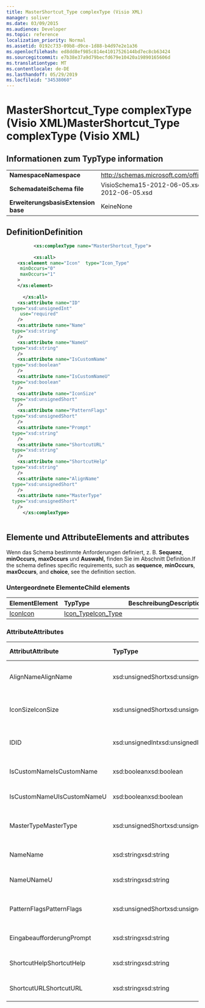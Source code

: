 ```yaml
---
title: MasterShortcut_Type complexType (Visio XML)
manager: soliver
ms.date: 03/09/2015
ms.audience: Developer
ms.topic: reference
localization_priority: Normal
ms.assetid: 0192c733-09b8-d9ce-1d88-b4d97e2e1a36
ms.openlocfilehash: ed8dd8ef985c814e41017526144bd7ec8cb63424
ms.sourcegitcommit: e7b38e37a9d79becfd679e10420a19890165606d
ms.translationtype: MT
ms.contentlocale: de-DE
ms.lasthandoff: 05/29/2019
ms.locfileid: "34538060"
---
```

# <a name="mastershortcut_type-complextype-visio-xml"></a><span data-ttu-id="41c18-102">MasterShortcut_Type complexType (Visio XML)</span><span class="sxs-lookup"><span data-stu-id="41c18-102">MasterShortcut_Type complexType (Visio XML)</span></span>

## <a name="type-information"></a><span data-ttu-id="41c18-103">Informationen zum Typ</span><span class="sxs-lookup"><span data-stu-id="41c18-103">Type information</span></span>

|||
|:-----|:-----|
|<span data-ttu-id="41c18-104">**Namespace**</span><span class="sxs-lookup"><span data-stu-id="41c18-104">**Namespace**</span></span> <br/> |http://schemas.microsoft.com/office/visio/2011/1/core  <br/> |
|<span data-ttu-id="41c18-105">**Schemadatei**</span><span class="sxs-lookup"><span data-stu-id="41c18-105">**Schema file**</span></span> <br/> |<span data-ttu-id="41c18-106">VisioSchema15-2012-06-05.xsd</span><span class="sxs-lookup"><span data-stu-id="41c18-106">VisioSchema15-2012-06-05.xsd</span></span>  <br/> |
|<span data-ttu-id="41c18-107">**Erweiterungsbasis**</span><span class="sxs-lookup"><span data-stu-id="41c18-107">**Extension base**</span></span> <br/> |<span data-ttu-id="41c18-108">Keine</span><span class="sxs-lookup"><span data-stu-id="41c18-108">None</span></span>  <br/> |
   
## <a name="definition"></a><span data-ttu-id="41c18-109">Definition</span><span class="sxs-lookup"><span data-stu-id="41c18-109">Definition</span></span>

```XML
          <xs:complexType name="MasterShortcut_Type">
          
          <xs:all>
    <xs:element name="Icon"  type="Icon_Type"
     minOccurs="0"
     maxOccurs="1"
    >
    </xs:element>
    
      </xs:all>
    <xs:attribute name="ID"
  type="xsd:unsignedInt"
     use="required"
    />
    <xs:attribute name="Name"
  type="xsd:string"
    />
    <xs:attribute name="NameU"
  type="xsd:string"
    />
    <xs:attribute name="IsCustomName"
  type="xsd:boolean"
    />
    <xs:attribute name="IsCustomNameU"
  type="xsd:boolean"
    />
    <xs:attribute name="IconSize"
  type="xsd:unsignedShort"
    />
    <xs:attribute name="PatternFlags"
  type="xsd:unsignedShort"
    />
    <xs:attribute name="Prompt"
  type="xsd:string"
    />
    <xs:attribute name="ShortcutURL"
  type="xsd:string"
    />
    <xs:attribute name="ShortcutHelp"
  type="xsd:string"
    />
    <xs:attribute name="AlignName"
  type="xsd:unsignedShort"
    />
    <xs:attribute name="MasterType"
  type="xsd:unsignedShort"
    />
      </xs:complexType>
      
```

## <a name="elements-and-attributes"></a><span data-ttu-id="41c18-110">Elemente und Attribute</span><span class="sxs-lookup"><span data-stu-id="41c18-110">Elements and attributes</span></span>

<span data-ttu-id="41c18-111">Wenn das Schema bestimmte Anforderungen definiert, z. B. **Sequenz**, **minOccurs,** **maxOccurs** und **Auswahl,** finden Sie im Abschnitt Definition.</span><span class="sxs-lookup"><span data-stu-id="41c18-111">If the schema defines specific requirements, such as **sequence**, **minOccurs**, **maxOccurs**, and **choice**, see the definition section.</span></span> 
  
### <a name="child-elements"></a><span data-ttu-id="41c18-112">Untergeordnete Elemente</span><span class="sxs-lookup"><span data-stu-id="41c18-112">Child elements</span></span>

|<span data-ttu-id="41c18-113">**Element**</span><span class="sxs-lookup"><span data-stu-id="41c18-113">**Element**</span></span>|<span data-ttu-id="41c18-114">**Typ**</span><span class="sxs-lookup"><span data-stu-id="41c18-114">**Type**</span></span>|<span data-ttu-id="41c18-115">**Beschreibung**</span><span class="sxs-lookup"><span data-stu-id="41c18-115">**Description**</span></span>|
|:-----|:-----|:-----|
|[<span data-ttu-id="41c18-116">Icon</span><span class="sxs-lookup"><span data-stu-id="41c18-116">Icon</span></span>](icon-element-mastershortcut_type-complextypevisio-xml.md) <br/> |[<span data-ttu-id="41c18-117">Icon_Type</span><span class="sxs-lookup"><span data-stu-id="41c18-117">Icon_Type</span></span>](icon_type-complextypevisio-xml.md) <br/> ||
   
### <a name="attributes"></a><span data-ttu-id="41c18-118">Attribute</span><span class="sxs-lookup"><span data-stu-id="41c18-118">Attributes</span></span>

|<span data-ttu-id="41c18-119">**Attribut**</span><span class="sxs-lookup"><span data-stu-id="41c18-119">**Attribute**</span></span>|<span data-ttu-id="41c18-120">**Typ**</span><span class="sxs-lookup"><span data-stu-id="41c18-120">**Type**</span></span>|<span data-ttu-id="41c18-121">**Erforderlich**</span><span class="sxs-lookup"><span data-stu-id="41c18-121">**Required**</span></span>|<span data-ttu-id="41c18-122">**Beschreibung**</span><span class="sxs-lookup"><span data-stu-id="41c18-122">**Description**</span></span>|<span data-ttu-id="41c18-123">**Mögliche Werte**</span><span class="sxs-lookup"><span data-stu-id="41c18-123">**Possible values**</span></span>|
|:-----|:-----|:-----|:-----|:-----|
|<span data-ttu-id="41c18-124">AlignName</span><span class="sxs-lookup"><span data-stu-id="41c18-124">AlignName</span></span>  <br/> |<span data-ttu-id="41c18-125">xsd:unsignedShort</span><span class="sxs-lookup"><span data-stu-id="41c18-125">xsd:unsignedShort</span></span>  <br/> |<span data-ttu-id="41c18-126">Optional</span><span class="sxs-lookup"><span data-stu-id="41c18-126">optional</span></span>  <br/> ||<span data-ttu-id="41c18-127">Werte des Typs xsd:unsignedShort.</span><span class="sxs-lookup"><span data-stu-id="41c18-127">Values of the xsd:unsignedShort type.</span></span>  <br/> |
|<span data-ttu-id="41c18-128">IconSize</span><span class="sxs-lookup"><span data-stu-id="41c18-128">IconSize</span></span>  <br/> |<span data-ttu-id="41c18-129">xsd:unsignedShort</span><span class="sxs-lookup"><span data-stu-id="41c18-129">xsd:unsignedShort</span></span>  <br/> |<span data-ttu-id="41c18-130">Optional</span><span class="sxs-lookup"><span data-stu-id="41c18-130">optional</span></span>  <br/> ||<span data-ttu-id="41c18-131">Werte des Typs xsd:unsignedShort.</span><span class="sxs-lookup"><span data-stu-id="41c18-131">Values of the xsd:unsignedShort type.</span></span>  <br/> |
|<span data-ttu-id="41c18-132">ID</span><span class="sxs-lookup"><span data-stu-id="41c18-132">ID</span></span>  <br/> |<span data-ttu-id="41c18-133">xsd:unsignedInt</span><span class="sxs-lookup"><span data-stu-id="41c18-133">xsd:unsignedInt</span></span>  <br/> |<span data-ttu-id="41c18-134">erforderlich</span><span class="sxs-lookup"><span data-stu-id="41c18-134">required</span></span>  <br/> ||<span data-ttu-id="41c18-135">Werte des xsd:unsignedInt-Typs.</span><span class="sxs-lookup"><span data-stu-id="41c18-135">Values of the xsd:unsignedInt type.</span></span>  <br/> |
|<span data-ttu-id="41c18-136">IsCustomName</span><span class="sxs-lookup"><span data-stu-id="41c18-136">IsCustomName</span></span>  <br/> |<span data-ttu-id="41c18-137">xsd:boolean</span><span class="sxs-lookup"><span data-stu-id="41c18-137">xsd:boolean</span></span>  <br/> |<span data-ttu-id="41c18-138">Optional</span><span class="sxs-lookup"><span data-stu-id="41c18-138">optional</span></span>  <br/> ||<span data-ttu-id="41c18-139">Werte des typs xsd:boolean.</span><span class="sxs-lookup"><span data-stu-id="41c18-139">Values of the xsd:boolean type.</span></span>  <br/> |
|<span data-ttu-id="41c18-140">IsCustomNameU</span><span class="sxs-lookup"><span data-stu-id="41c18-140">IsCustomNameU</span></span>  <br/> |<span data-ttu-id="41c18-141">xsd:boolean</span><span class="sxs-lookup"><span data-stu-id="41c18-141">xsd:boolean</span></span>  <br/> |<span data-ttu-id="41c18-142">Optional</span><span class="sxs-lookup"><span data-stu-id="41c18-142">optional</span></span>  <br/> ||<span data-ttu-id="41c18-143">Werte des typs xsd:boolean.</span><span class="sxs-lookup"><span data-stu-id="41c18-143">Values of the xsd:boolean type.</span></span>  <br/> |
|<span data-ttu-id="41c18-144">MasterType</span><span class="sxs-lookup"><span data-stu-id="41c18-144">MasterType</span></span>  <br/> |<span data-ttu-id="41c18-145">xsd:unsignedShort</span><span class="sxs-lookup"><span data-stu-id="41c18-145">xsd:unsignedShort</span></span>  <br/> |<span data-ttu-id="41c18-146">Optional</span><span class="sxs-lookup"><span data-stu-id="41c18-146">optional</span></span>  <br/> ||<span data-ttu-id="41c18-147">Werte des Typs xsd:unsignedShort.</span><span class="sxs-lookup"><span data-stu-id="41c18-147">Values of the xsd:unsignedShort type.</span></span>  <br/> |
|<span data-ttu-id="41c18-148">Name</span><span class="sxs-lookup"><span data-stu-id="41c18-148">Name</span></span>  <br/> |<span data-ttu-id="41c18-149">xsd:string</span><span class="sxs-lookup"><span data-stu-id="41c18-149">xsd:string</span></span>  <br/> |<span data-ttu-id="41c18-150">Optional</span><span class="sxs-lookup"><span data-stu-id="41c18-150">optional</span></span>  <br/> ||<span data-ttu-id="41c18-151">Werte des xsd:string-Typs.</span><span class="sxs-lookup"><span data-stu-id="41c18-151">Values of the xsd:string type.</span></span>  <br/> |
|<span data-ttu-id="41c18-152">NameU</span><span class="sxs-lookup"><span data-stu-id="41c18-152">NameU</span></span>  <br/> |<span data-ttu-id="41c18-153">xsd:string</span><span class="sxs-lookup"><span data-stu-id="41c18-153">xsd:string</span></span>  <br/> |<span data-ttu-id="41c18-154">Optional</span><span class="sxs-lookup"><span data-stu-id="41c18-154">optional</span></span>  <br/> ||<span data-ttu-id="41c18-155">Werte des xsd:string-Typs.</span><span class="sxs-lookup"><span data-stu-id="41c18-155">Values of the xsd:string type.</span></span>  <br/> |
|<span data-ttu-id="41c18-156">PatternFlags</span><span class="sxs-lookup"><span data-stu-id="41c18-156">PatternFlags</span></span>  <br/> |<span data-ttu-id="41c18-157">xsd:unsignedShort</span><span class="sxs-lookup"><span data-stu-id="41c18-157">xsd:unsignedShort</span></span>  <br/> |<span data-ttu-id="41c18-158">Optional</span><span class="sxs-lookup"><span data-stu-id="41c18-158">optional</span></span>  <br/> ||<span data-ttu-id="41c18-159">Werte des Typs xsd:unsignedShort.</span><span class="sxs-lookup"><span data-stu-id="41c18-159">Values of the xsd:unsignedShort type.</span></span>  <br/> |
|<span data-ttu-id="41c18-160">Eingabeaufforderung</span><span class="sxs-lookup"><span data-stu-id="41c18-160">Prompt</span></span>  <br/> |<span data-ttu-id="41c18-161">xsd:string</span><span class="sxs-lookup"><span data-stu-id="41c18-161">xsd:string</span></span>  <br/> |<span data-ttu-id="41c18-162">Optional</span><span class="sxs-lookup"><span data-stu-id="41c18-162">optional</span></span>  <br/> ||<span data-ttu-id="41c18-163">Werte des xsd:string-Typs.</span><span class="sxs-lookup"><span data-stu-id="41c18-163">Values of the xsd:string type.</span></span>  <br/> |
|<span data-ttu-id="41c18-164">ShortcutHelp</span><span class="sxs-lookup"><span data-stu-id="41c18-164">ShortcutHelp</span></span>  <br/> |<span data-ttu-id="41c18-165">xsd:string</span><span class="sxs-lookup"><span data-stu-id="41c18-165">xsd:string</span></span>  <br/> |<span data-ttu-id="41c18-166">Optional</span><span class="sxs-lookup"><span data-stu-id="41c18-166">optional</span></span>  <br/> ||<span data-ttu-id="41c18-167">Werte des xsd:string-Typs.</span><span class="sxs-lookup"><span data-stu-id="41c18-167">Values of the xsd:string type.</span></span>  <br/> |
|<span data-ttu-id="41c18-168">ShortcutURL</span><span class="sxs-lookup"><span data-stu-id="41c18-168">ShortcutURL</span></span>  <br/> |<span data-ttu-id="41c18-169">xsd:string</span><span class="sxs-lookup"><span data-stu-id="41c18-169">xsd:string</span></span>  <br/> |<span data-ttu-id="41c18-170">Optional</span><span class="sxs-lookup"><span data-stu-id="41c18-170">optional</span></span>  <br/> ||<span data-ttu-id="41c18-171">Werte des xsd:string-Typs.</span><span class="sxs-lookup"><span data-stu-id="41c18-171">Values of the xsd:string type.</span></span>  <br/> |
   

